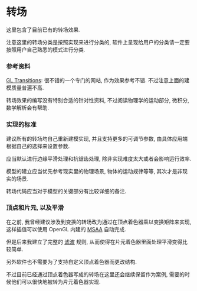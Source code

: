 # 转场

这里包含了目前已有的转场效果.

注意这里的转场分类是按照实现来进行分类的, 软件上呈现给用户的分类请一定要按照用户自己熟悉的模式进行分类.


### 参考资料

[GL Transitions](https://gl-transitions.com/gallery): 很不错的一个专门的网站, 作为效果参考不错. 不过注意上面的建模质量普遍不高.

转场效果的编写没有特别合适的针对性资料, 不过阅读物理学的运动部分, 微积分, 数学解析会有帮助.


### 实现的标准

建议所有的转场均自己重新建模实现, 并且支持更多的可调节参数, 由具体应用端根据自己的选择来设置参数.

应当默认进行边缘平滑处理和抗锯齿处理, 除非实现难度太大或者会影响运行效率.

模型的建立应当优先参考现实里的物理场景, 物体的运动规律等等, 其次才是非现实的场景.

转场代码应当对于模型的关键部分有比较详细的备注.


### 顶点和片元, 以及平滑

在之前, 我曾经建议涉及到变换的转场改为通过在顶点着色器乘以变换矩阵来实现, 这样插值可以使用 OpenGL 内建的 [MSAA](https://zhuanlan.zhihu.com/p/32823370) 自动完成.

但是后来我建立了完整的 [滤波](#math/filtering) 规则, 从而使得在片元着色器里面处理平滑变得比较简单.

另外软件也不需要为了支持自定义顶点着色器而更改结构.

不过目前已经通过顶点着色器写成的转场在这里还会继续保留作为案例, 需要的时候他们可以很快地被转为片元着色器实现.
